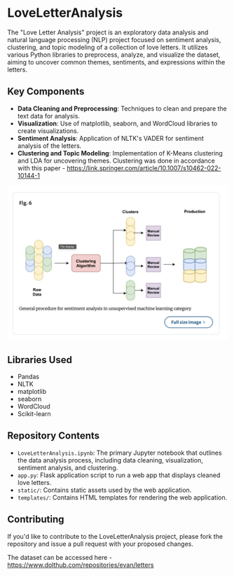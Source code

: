 # LoveLetterAnalysis

The "Love Letter Analysis" project is an exploratory data analysis and natural language processing (NLP) project focused on sentiment analysis, clustering, and topic modeling of a collection of love letters. It utilizes various Python libraries to preprocess, analyze, and visualize the dataset, aiming to uncover common themes, sentiments, and expressions within the letters.


## Key Components
- **Data Cleaning and Preprocessing**: Techniques to clean and prepare the text data for analysis.
- **Visualization**: Use of matplotlib, seaborn, and WordCloud libraries to create visualizations.
- **Sentiment Analysis**: Application of NLTK's VADER for sentiment analysis of the letters.
- **Clustering and Topic Modeling**: Implementation of K-Means clustering and LDA for uncovering themes. Clustering was done in accordance with this paper - https://link.springer.com/article/10.1007/s10462-022-10144-1

![Clustering Visualization](preview/clustering.png)


## Libraries Used
- Pandas
- NLTK
- matplotlib
- seaborn
- WordCloud
- Scikit-learn

## Repository Contents
- `LoveLetterAnalysis.ipynb`: The primary Jupyter notebook that outlines the data analysis process, including data cleaning, visualization, sentiment analysis, and clustering.
- `app.py`: Flask application script to run a web app that displays cleaned love letters.
- `static/`: Contains static assets used by the web application.
- `templates/`: Contains HTML templates for rendering the web application.

## Contributing

If you'd like to contribute to the LoveLetterAnalysis project, please fork the repository and issue a pull request with your proposed changes.

The dataset can be accessed here - https://www.dolthub.com/repositories/evan/letters
